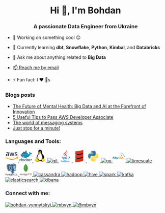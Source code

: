 <h1 align="center">Hi 👋, I'm Bohdan</h1>
<h3 align="center">A passionate Data Engineer from Ukraine</h3>

- 🔭 Working on something cool :wink:

- 🌱 Currently learning **dbt**, **Snowflake**, **Python**, **Kimbal**, and **Databricks**

- 💬 Ask me about anything related to **Big Data**

- [📫 Reach me by email](mailto:m.bvynnytskyi@gmail.com)

- ⚡ Fun fact: I :heart: :dog:s
 
### Blogs posts
<!-- BLOG-POST-LIST:START -->
- [The Future of Mental Health: Big Data and AI at the Forefront of Innovation](https://mbvyn.medium.com/the-future-of-mental-health-big-data-and-ai-at-the-forefront-of-innovation-d3df2d91aa7d?source=rss-aefe58b8f16b------2)
- [5 Useful Tips to Pass AWS Developer Associate](https://mbvyn.medium.com/5-useful-tips-to-pass-aws-developer-associate-aad64626871c?source=rss-aefe58b8f16b------2)
- [The world of messaging systems](https://mbvyn.medium.com/the-world-of-messaging-systems-6c74b428269d?source=rss-aefe58b8f16b------2)
- [Just stop for a minute!](https://mbvyn.medium.com/just-stop-for-a-minute-59dac89b7615?source=rss-aefe58b8f16b------2)
<!-- BLOG-POST-LIST:END -->

<h3 align="left">Languages and Tools:</h3>
<p align="left"> 
  <a href="https://aws.amazon.com" target="_blank" rel="noreferrer"> 
    <img src="https://raw.githubusercontent.com/devicons/devicon/master/icons/amazonwebservices/amazonwebservices-original-wordmark.svg" alt="aws" title="AWS" width="40" height="40"/>
  </a>
  <a href="https://www.docker.com/" target="_blank" rel="noreferrer"> 
    <img src="https://raw.githubusercontent.com/devicons/devicon/master/icons/docker/docker-original-wordmark.svg" alt="docker" title="docker" width="40" height="40"/> 
  </a> 
  <a href="https://www.linux.org/" target="_blank" rel="noreferrer"> 
    <img src="https://raw.githubusercontent.com/devicons/devicon/master/icons/linux/linux-original.svg" alt="linux" title="linux"  width="40" height="40"/> 
  </a> 
  <a href="https://git-scm.com/" target="_blank" rel="noreferrer"> 
    <img src="https://www.vectorlogo.zone/logos/git-scm/git-scm-icon.svg" alt="git" title="git" width="40" height="40"/> 
  </a> 
  <a href="https://www.java.com" target="_blank" rel="noreferrer"> 
    <img src="https://raw.githubusercontent.com/devicons/devicon/master/icons/java/java-original.svg" alt="java" title="java" width="40" height="40"/> 
  </a> 
  <a href="https://www.scala-lang.org" target="_blank" rel="noreferrer"> 
    <img src="https://raw.githubusercontent.com/devicons/devicon/master/icons/scala/scala-original.svg" alt="scala" title="scala" width="40" height="40"/> 
  </a> 
  <a href="https://www.python.org" target="_blank" rel="noreferrer"> 
    <img src="https://raw.githubusercontent.com/devicons/devicon/master/icons/python/python-original.svg" alt="python" title="python" width="40" height="40"/> 
  </a>
  <a href="https://go.dev" target="_blank" rel="noreferrer"> 
    <img src="https://www.vectorlogo.zone/logos/golang/golang-icon.svg" alt="go" title="go" width="40" height="40"/> 
  </a>
  <a href="https://www.mysql.com/" target="_blank" rel="noreferrer"> 
    <img src="https://raw.githubusercontent.com/devicons/devicon/master/icons/mysql/mysql-original-wordmark.svg" alt="mysql" title="mysql" width="40" height="40"/> 
  </a> 
  <a href="https://www.timescale.com/" target="_blank" rel="noreferrer"> 
    <img src="https://github.com/simple-icons/simple-icons/blob/master/icons/timescale.svg" alt="timescale" title="timescale" width="40" height="40"/>
  </a>
  <a href="https://www.postgresql.org" target="_blank" rel="noreferrer"> 
    <img src="https://raw.githubusercontent.com/devicons/devicon/master/icons/postgresql/postgresql-original-wordmark.svg" alt="postgresql" title="postgresql" width="40" height="40"/>
  </a>
  <a href="https://www.mongodb.com/" target="_blank" rel="noreferrer"> 
    <img src="https://raw.githubusercontent.com/devicons/devicon/master/icons/mongodb/mongodb-original-wordmark.svg" alt="mongodb" title="mongodb" width="40" height="40"/> 
  </a> 
  <a href="https://cassandra.apache.org/" target="_blank" rel="noreferrer"> 
    <img src="https://www.vectorlogo.zone/logos/apache_cassandra/apache_cassandra-icon.svg" alt="cassandra" title="cassandra" width="40" height="40"/> 
  </a> 
  <a href="https://hadoop.apache.org/" target="_blank" rel="noreferrer"> 
    <img src="https://www.vectorlogo.zone/logos/apache_hadoop/apache_hadoop-icon.svg" alt="hadoop" title="hadoop" width="40" height="40"/> 
  </a> 
  <a href="https://hive.apache.org/" target="_blank" rel="noreferrer"> 
    <img src="https://www.vectorlogo.zone/logos/apache_hive/apache_hive-icon.svg" alt="hive" title="hive" width="40" height="40"/> 
  </a> 
  <a href="https://spark.apache.org/" target="_blank" rel="noreferrer"> 
    <img src="https://www.vectorlogo.zone/logos/apache_spark/apache_spark-ar21.svg" alt="spark" title="spark" width="40" height="40"/> 
  </a> 
  <a href="https://kafka.apache.org/" target="_blank" rel="noreferrer"> 
    <img src="https://www.vectorlogo.zone/logos/apache_kafka/apache_kafka-icon.svg" alt="kafka" title="kafka" width="40" height="40"/> 
  </a> 
  <a href="https://www.elastic.co" target="_blank" rel="noreferrer"> 
    <img src="https://www.vectorlogo.zone/logos/elastic/elastic-icon.svg" alt="elasticsearch" title="elasticsearch" width="40" height="40"/> 
  </a> 
  <a href="https://www.elastic.co/kibana" target="_blank" rel="noreferrer"> 
    <img src="https://www.vectorlogo.zone/logos/elasticco_kibana/elasticco_kibana-icon.svg" alt="kibana" title="kibana" width="40" height="40"/> 
  </a>    
</p>

<h3 align="left">Connect with me:</h3>
<p align="left">
  </a>
  <a href="https://linkedin.com/in/mbvyn" target="blank"><img align="center" src="https://raw.githubusercontent.com/rahuldkjain/github-profile-readme-generator/master/src/images/icons/Social/linked-in-alt.svg" alt="bohdan-vynnytskyi" height="30" width="40" />
  </a>
<a href="https://twitter.com/mbvyn" target="blank">
  <img align="center" src="https://raw.githubusercontent.com/rahuldkjain/github-profile-readme-generator/master/src/images/icons/Social/twitter.svg" alt="mbvyn" height="30" width="40" />
  </a>
<a href="https://medium.com/@mbvyn" target="blank">
  <img align="center" src="https://www.vectorlogo.zone/logos/medium/medium-tile.svg" alt="@mbvyn" height="30" width="30" />
</p>






